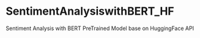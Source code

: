 # SentimentAnalysiswithBERT_HF
Sentiment Analysis with BERT PreTrained Model base on HuggingFace API
